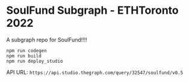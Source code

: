 # SoulFund Subgraph - ETHToronto 2022 

A subgraph repo for SoulFund!!!!

```
npm run codegen
npm run build
npm run deploy_studio
```

API URL: `https://api.studio.thegraph.com/query/32547/soulfund/v0.5`
